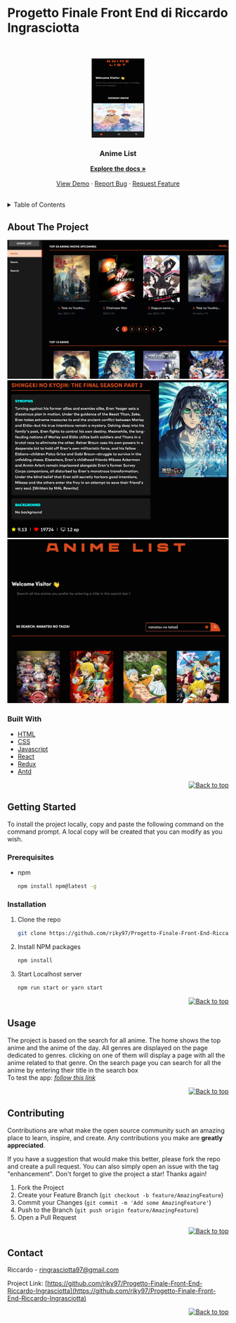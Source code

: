 # Progetto Finale Front End di Riccardo Ingrasciotta

<div id="top"></div>
<br/>
<!-- PROJECT LOGO -->
<br />
<div align="center">
  <a href="https://github.com/riky97/Progetto-Finale-Front-End-Riccardo-Ingrasciotta">
    <img src="./public/images/readme/logo_screenshot.PNG" alt="Logo" width="120" height="180">
  </a>

<h3 align="center">Anime List</h3>

  <p align="center">
    <a href="https://github.com/riky97/Progetto-Finale-Front-End-Riccardo-Ingrasciotta"><strong>Explore the docs »</strong></a>
    <br />
    <br />
    <a href="https://github.com/riky97/Progetto-Finale-Front-End-Riccardo-Ingrasciotta">View Demo</a>
    ·
    <a href="https://github.com/riky97/Progetto-Finale-Front-End-Riccardo-Ingrasciotta/issues/">Report Bug</a>
    ·
    <a href="https://github.com/riky97/Progetto-Finale-Front-End-Riccardo-Ingrasciotta/issues/">Request Feature</a>
  </p>
</div>
<br/>
<!-- TABLE OF CONTENTS -->

<details>
  <summary>Table of Contents</summary>
  <ol>
    <li>
      <a href="#about-the-project">About The Project</a>
      <ul>
        <li><a href="#built-with">Built With</a></li>
      </ul>
    </li>
    <li>
      <a href="#getting-started">Getting Started</a>
      <ul>
      <li><a href="#prerequisites">Prerequisites</a></li>
        <li><a href="#installation">Installation</a></li>
      </ul>
    </li>
    <li><a href="#usage">Usage</a></li>
     <li><a href="#contributing">Contributing</a></li>
    <li><a href="#contact">Contact</a></li>
  </ol>
</details>
<!-- ABOUT THE PROJECT -->

## About The Project

[![Product Name Screen Shot][product-screenshot]](https://my-anime-list.netlify.app)
[![Product Name Screen Shot][product-screenshot2]](https://my-anime-list.netlify.app)
[![Product Name Screen Shot][product-screenshot3]](https://my-anime-list.netlify.app)

### Built With

- [HTML](https://www.w3schools.com/html/html_intro.asp)
- [CSS](https://www.w3schools.com/css/)
- [Javascript](https://www.javascript.com/)
- [React](https://reactjs.org/)
- [Redux](https://redux.js.org/)
- [Antd](https://ant.design/)

<p align="right"><a href="#top"><img src="img/topArrow_readme.png" alt="Back to top" width="30" height="30"></a></p>

<!-- GETTING STARTED -->

## Getting Started

To install the project locally, copy and paste the following command on the command prompt.
A local copy will be created that you can modify as you wish.

### Prerequisites

- npm
  ```sh
  npm install npm@latest -g
  ```

### Installation

1. Clone the repo
   ```sh
   git clone https://github.com/riky97/Progetto-Finale-Front-End-Riccardo-Ingrasciotta.git
   ```
2. Install NPM packages

   ```sh
   npm install
   ```

3. Start Localhost server

   ```sh
   npm run start or yarn start
   ```

<p align="right"><a href="#top"><img src="img/topArrow_readme.png" alt="Back to top" width="30" height="30"></a></p>

## Usage

The project is based on the search for all anime.
The home shows the top anime and the anime of the day.
All genres are displayed on the page dedicated to genres. clicking on one of them will display a page with all the anime related to that genre.
On the search page you can search for all the anime by entering their title in the search box
<br/>
To test the app:
_[follow this link](https://my-anime-list.netlify.app)_

<p align="right"><a href="#top"><img src="img/topArrow_readme.png" alt="Back to top" width="30" height="30"></a></p>

<!-- CONTRIBUTING -->

## Contributing

Contributions are what make the open source community such an amazing place to learn, inspire, and create. Any contributions you make are **greatly appreciated**.

If you have a suggestion that would make this better, please fork the repo and create a pull request. You can also simply open an issue with the tag "enhancement".
Don't forget to give the project a star! Thanks again!

1. Fork the Project
2. Create your Feature Branch (`git checkout -b feature/AmazingFeature`)
3. Commit your Changes (`git commit -m 'Add some AmazingFeature'`)
4. Push to the Branch (`git push origin feature/AmazingFeature`)
5. Open a Pull Request

<p align="right"><a href="#top"><img src="img/topArrow_readme.png" alt="Back to top" width="30" height="30"></a></p>

<!-- CONTACT -->

## Contact

Riccardo - ringrasciotta97@gmail.com

Project Link: [https://github.com/riky97/Progetto-Finale-Front-End-Riccardo-Ingrasciotta](https://github.com/riky97/Progetto-Finale-Front-End-Riccardo-Ingrasciotta)

<p align="right"><a href="#top"><img src="img/topArrow_readme.png" alt="Back to top" width="30" height="30"></a></p>

<!-- MARKDOWN LINKS & IMAGES -->

[product-screenshot]: ./public/images/readme/home_screenshot.PNG
[product-screenshot2]: ./public/images/readme/information_screenshot.PNG
[product-screenshot3]: ./public/images/readme/search_screenshot.PNG
